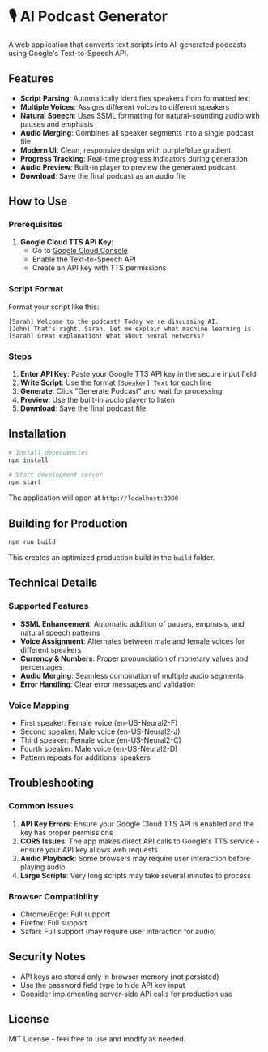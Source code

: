 # 🎙️ AI Podcast Generator

A web application that converts text scripts into AI-generated podcasts using Google's Text-to-Speech API.

## Features

- **Script Parsing**: Automatically identifies speakers from formatted text
- **Multiple Voices**: Assigns different voices to different speakers
- **Natural Speech**: Uses SSML formatting for natural-sounding audio with pauses and emphasis
- **Audio Merging**: Combines all speaker segments into a single podcast file
- **Modern UI**: Clean, responsive design with purple/blue gradient
- **Progress Tracking**: Real-time progress indicators during generation
- **Audio Preview**: Built-in player to preview the generated podcast
- **Download**: Save the final podcast as an audio file

## How to Use

### Prerequisites

1. **Google Cloud TTS API Key**: 
   - Go to [Google Cloud Console](https://console.cloud.google.com/)
   - Enable the Text-to-Speech API
   - Create an API key with TTS permissions

### Script Format

Format your script like this:
```
[Sarah] Welcome to the podcast! Today we're discussing AI.
[John] That's right, Sarah. Let me explain what machine learning is.
[Sarah] Great explanation! What about neural networks?
```

### Steps

1. **Enter API Key**: Paste your Google TTS API key in the secure input field
2. **Write Script**: Use the format `[Speaker] Text` for each line
3. **Generate**: Click "Generate Podcast" and wait for processing
4. **Preview**: Use the built-in audio player to listen
5. **Download**: Save the final podcast file

## Installation

```bash
# Install dependencies
npm install

# Start development server
npm start
```

The application will open at `http://localhost:3000`

## Building for Production

```bash
npm run build
```

This creates an optimized production build in the `build` folder.

## Technical Details

### Supported Features

- **SSML Enhancement**: Automatic addition of pauses, emphasis, and natural speech patterns
- **Voice Assignment**: Alternates between male and female voices for different speakers
- **Currency & Numbers**: Proper pronunciation of monetary values and percentages
- **Audio Merging**: Seamless combination of multiple audio segments
- **Error Handling**: Clear error messages and validation

### Voice Mapping

- First speaker: Female voice (en-US-Neural2-F)
- Second speaker: Male voice (en-US-Neural2-J)
- Third speaker: Female voice (en-US-Neural2-C)
- Fourth speaker: Male voice (en-US-Neural2-D)
- Pattern repeats for additional speakers

## Troubleshooting

### Common Issues

1. **API Key Errors**: Ensure your Google Cloud TTS API is enabled and the key has proper permissions
2. **CORS Issues**: The app makes direct API calls to Google's TTS service - ensure your API key allows web requests
3. **Audio Playback**: Some browsers may require user interaction before playing audio
4. **Large Scripts**: Very long scripts may take several minutes to process

### Browser Compatibility

- Chrome/Edge: Full support
- Firefox: Full support  
- Safari: Full support (may require user interaction for audio)

## Security Notes

- API keys are stored only in browser memory (not persisted)
- Use the password field type to hide API key input
- Consider implementing server-side API calls for production use

## License

MIT License - feel free to use and modify as needed.
